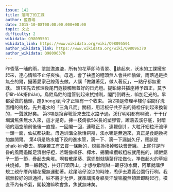 ```yaml
---
issue: 142
title: 落雨了的工課
author: 藍春瑞
date: 2015-10-08T00:00:00.000+08:00
topic: 文史
difficulty: 2
wikidata: Q98095501
wikidata_link: https://www.wikidata.org/wiki/Q98095501
author_wikidata_link: https://www.wikidata.org/wiki/Q98096370
author_wikidata: Q98096370
---
```

昨昏落一晡的雨，塗跤澹漉漉，所有的花草即時青翠、𪁎趒起來，沃水的工課攏省起來，連心情嘛不止仔爽快。毋過，會了袂盡的穡頭無人會共咱偷做，雨落過是換無仝的爾，攏著愛家己蹽落去做。人講「做雞著筅，做人著反」，一點仔都無重耽。
頭1項先去修理後尾門遐接觸無蓋好的日光燈。提鉛線共插座縛予四正，莫予伊lı̍h-lo̍k搟(hián)。烏鉎烏鉎的燈管剝起來拭拭咧，閣鬥倒轉去，嘛加足光的。早都愛做的穡頭，蹚(thōng)到今才正經有一个收束。
第2項是修理半樓仔浴間仔洗面槽的徛栓。先共進水的「三角凡而」關絚，用活板仔共歹去的徛栓仔剝起來換新的，一聲就好矣。
第3項是換穿靴管來去抾水路予通。溪仔明明都有咧流，干干仔圳溝焦焦無水入來，這才是奇。揀一枝倚欲5米長的塑膠管，蹽落去溪仔底，對暗暗的涵空前前後後一直撞，一回閣一回，連鞭正爿、連鞭倒爿，大粒汗細粒汗流甲一頭一面，仙拭都袂赴。毋過圳溝仝款恬喌喌，溪水嘛是無過來，真正是食飽換枵加無閒爾。
第4項是熱水爐下跤的進水管，滴一下、滴一下漏誠久仔，應該是phak-kín萎去。前幾若工有去買一條新的，規氣換換掉較袂膏膏纏。
上尾仔是昨昏的風雨遏斷足濟樹仔椏，若親像樟仔、樺木、錫蘭橄欖較粗枝就用拖的，順紲鋸予一節一節，疊起去柴堆。啊若散尾葵、露兜樹就隨葉仔抾做伙，準做起火的草絪共燒掉。
舞一輾轉透，拄好日頭落山。才想欲歇喘啉一甌仔涼水爾，阿華就講伊規工覕佇厝內繡花攏無運動著。趁尾暗仔涼涼的時陣，𤆬伊去嘉義公園行行咧。我揣無較好的話通推，姑不將才允伊，就準講規身軀臭汗酸嘛攏無頓蹬即時起行。橫直車內有冷氣，閣較澹嘛吹會焦，焦就無味矣。
